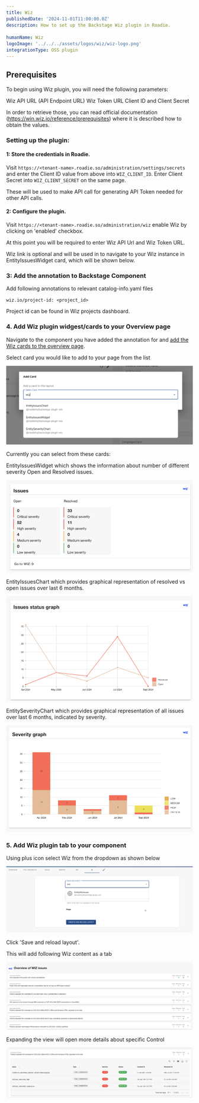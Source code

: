 ```yaml
---
title: Wiz
publishedDate: '2024-11-01T11:00:00.0Z'
description: How to set up the Backstage Wiz plugin in Roadie.

humanName: Wiz
logoImage: '../../../assets/logos/wiz/wiz-logo.png'
integrationType: OSS plugin
---
```


## Prerequisites

To begin using Wiz plugin, you will need the following parameters:

Wiz API URL (API Endpoint URL)
Wiz Token URL
Client ID and Client Secret

In order to retrieve those, you can read official documentation (https://win.wiz.io/reference/prerequisites) where it is described how to obtain the values.

### Setting up the plugin:

#### 1: Store the credentials in Roadie.

Visit `https://<tenant-name>.roadie.so/administration/settings/secrets` and enter the Client ID value from above into `WIZ_CLIENT_ID`. Enter Client Secret into `WIZ_CLIENT_SECRET` on the same page.

These will be used to make API call for generating API Token needed for other API calls.

#### 2: Configure the plugin.

Visit `https://<tenant-name>.roadie.so/administration/wiz` enable Wiz by clicking on 'enabled' checkbox.

At this point you will be required to enter Wiz API Url and Wiz Token URL.

Wiz link is optional and will be used in to navigate to your Wiz instance in EntityIssuesWidget card, which will be shown below.

### 3: Add the annotation to Backstage Component

Add following annotations to relevant catalog-info.yaml files

```
wiz.io/project-id: <project_id>
```

Project id can be found in Wiz projects dashboard.

### 4. Add Wiz plugin widgest/cards to your Overview page

Navigate to the component you have added the annotation for and [add the Wiz cards to the overview page](/docs/getting-started/configuring-backstage-plugins/#step-1-add-the-ui-component).

Select card you would like to add to your page from the list

![add-wiz-cards.png](./add-wiz-cards.png)

Currently you can select from these cards:

EntityIssuesWidget which shows the information about number of different severity Open and Resolved issues.

![issues-widget.png](./issues-widget.png)

EntityIssuesChart which provides graphical representation of resolved vs open issues over last 6 months.

![issues-chart.png](./issues-chart.png)

EntitySeverityChart which provides graphical representation of all issues over last 6 months, indicated by severity.

![severity-graph.png](./severity-graph.png)

### 5. Add Wiz plugin tab to your component

Using plus icon select Wiz from the dropdown as shown below

![add-wiz-tab.png](./add-wiz-tab.png)

Click 'Save and reload layout'.

This will add following Wiz content as a tab

![wiz-issues.png](./wiz-issues.png)

Expanding the view will open more details about specific Control

![wiz-expanded-issues.png](./wiz-expanded-issues.png)
